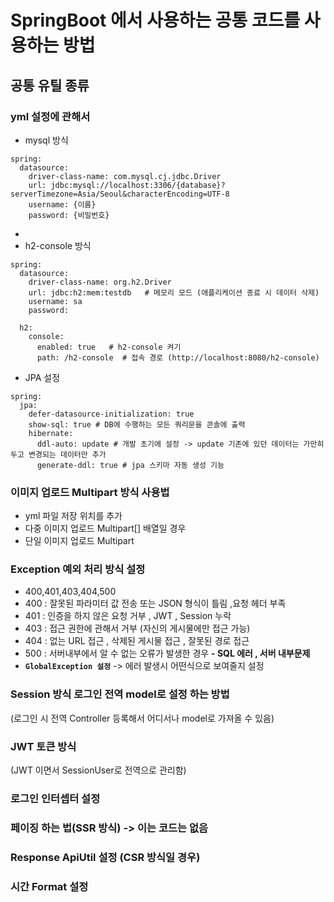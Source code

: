 # SpringBoot 에서 사용하는 공통 코드를 사용하는 방법

## 공통 유틸 종류 

### yml 설정에 관해서 
- mysql 방식
```
spring:
  datasource:
    driver-class-name: com.mysql.cj.jdbc.Driver
    url: jdbc:mysql://localhost:3306/{database}?serverTimezone=Asia/Seoul&characterEncoding=UTF-8
    username: {이름}
    password: {비밀번호}
```
- 
- h2-console 방식
```
spring:
  datasource:
    driver-class-name: org.h2.Driver
    url: jdbc:h2:mem:testdb   # 메모리 모드 (애플리케이션 종료 시 데이터 삭제)
    username: sa
    password: 

  h2:
    console:
      enabled: true   # h2-console 켜기
      path: /h2-console  # 접속 경로 (http://localhost:8080/h2-console)
```

- JPA 설정 
```
spring:
  jpa:
    defer-datasource-initialization: true
    show-sql: true # DB에 수행하는 모든 쿼리문을 콘솔에 출력
    hibernate:
      ddl-auto: update # 개발 초기에 설정 -> update 기존에 있던 데이터는 가만히 두고 변경되는 데이터만 추가 
      generate-ddl: true # jpa 스키마 자동 생성 기능 
```

### 이미지 업로드 Multipart 방식 사용법
- yml 파일 저장 위치를 추가 
- 다중 이미지 업로드 Multipart[] 배열일 경우 
- 단일 이미지 업로드 Multipart

### Exception 예외 처리 방식 설정 
- 400,401,403,404,500
- 400 : 잘못된 파라미터 값 전송 또는 JSON 형식이 틀림 ,요청 헤더 부족
- 401 : 인증을 하지 않은 요청 거부 , JWT , Session 누락
- 403 : 접근 권한에 관해서 거부 (자신의 게시물에만 접근 가능)
- 404 : 없는 URL 접근 , 삭제된 게시물 접근 , 잘못된 경로 접근
- 500 : 서버내부에서 알 수 없는 오류가 발생한 경우
  **- SQL 에러 , 서버 내부문제**
- **`GlobalException 설정`** -> 에러 발생시 어떤식으로 보여줄지 설정

### Session 방식 로그인 전역 model로 설정 하는 방법
(로그인 시 전역 Controller 등록해서 어디서나 model로 가져올 수 있음)

### JWT 토큰 방식
(JWT 이면서 SessionUser로 전역으로 관리함)

### 로그인 인터셉터 설정 

### 페이징 하는 법(SSR 방식) -> 이는 코드는 없음 

### Response ApiUtil 설정 (CSR 방식일 경우)

### 시간 Format 설정
